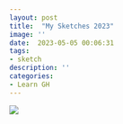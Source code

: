 ```yaml
---
layout: post
title:  "My Sketches 2023"
image: ''
date:  2023-05-05 00:06:31
tags:
- sketch
description: ''
categories:
- Learn GH 
---
```


<img src="https://tssutha.github.io/assets/img/sketch01.jpeg">


